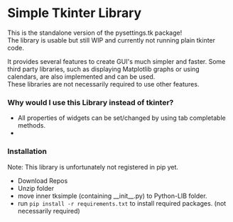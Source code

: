 # Simple Tkinter Library 
This is the standalone version of the pysettings.tk package! \
The library is usable but still WIP and currently not running plain tkinter code.

It provides several features to create GUI's much simpler and faster.
Some third party libraries, such as displaying Matplotlib graphs or using calendars, are also implemented and can be used. \
These libraries are not necessarily required to use other features.

### Why would I use this Library instead of tkinter?
* All properties of widgets can be set/changed by using tab completable methods.
* 

### Installation
Note: This library is unfortunately not registered in pip yet.

* Download Repos
* Unzip folder
* move inner tksimple (containing __init\__.py) to Python-LIB folder.
* run ``pip install -r requirements.txt`` to install required packages. (not necessarily required)
